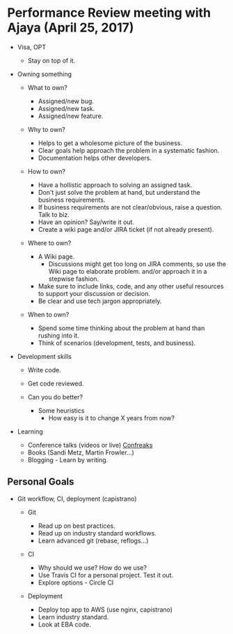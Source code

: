 # Performance Review meeting with Ajaya (April 25, 2017)

- Visa, OPT
  - Stay on top of it.

- Owning something
  - What to own?
    - Assigned/new bug.
    - Assigned/new task.
    - Assigned/new feature.

  - Why to own?
    - Helps to get a wholesome picture of the business.
    - Clear goals help approach the problem in a systematic fashion.
    - Documentation helps other developers.

  - How to own?
    - Have a hollistic approach to solving an assigned task.
    - Don't just solve the problem at hand, but understand the business requirements.
    - If business requirements are not clear/obvious, raise a question. Talk to
      biz.
    - Have an opinion? Say/write it out.
    - Create a wiki page and/or JIRA ticket (if not already present).

  - Where to own?
    - A Wiki page. 
        - Discussions might get too long on JIRA comments, so use the Wiki page to elaborate problem.
          and/or approach it in a stepwise fashion.
    - Make sure to include links, code, and any other useful resources to support your discussion or decision.
    - Be clear and use tech jargon appropriately.

  - When to own?
    - Spend some time thinking about the problem at hand than rushing into it.
    - Think of scenarios (development, tests, and business).

- Development skills
  - Write code.
  - Get code reviewed.
  - Can you do better?

    - Some heuristics
      - How easy is it to change X years from now?

- Learning
  - Conference talks (videos or live) [Confreaks](http://confreaks.tv/)
  - Books (Sandi Metz, Martin Frowler...)
  - Blogging - Learn by writing.

## Personal Goals
- Git workflow, CI, deployment (capistrano)
  - Git
    - Read up on best practices.
    - Read up on industry standard workflows.
    - Learn advanced git (rebase, reflogs...)

  - CI
    - Why should we use? How do we use?
    - Use Travis CI for a personal project. Test it out.
    - Explore options - Circle CI
  
  - Deployment
    - Deploy top app to AWS (use nginx, capistrano)
    - Learn industry standard.
    - Look at EBA code.
